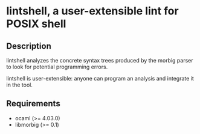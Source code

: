# lintshell, a user-extensible lint for POSIX shell

## Description

lintshell analyzes the concrete syntax trees produced by the morbig
parser to look for potential programming errors.

lintshell is user-extensible: anyone can program an analysis and
integrate it in the tool.

## Requirements

   - ocaml     (>= 4.03.0)
   - libmorbig (>= 0.1)
